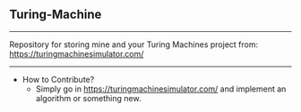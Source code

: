## Turing-Machine
---

Repository for storing mine and your Turing Machines project from: https://turingmachinesimulator.com/

---

- How to Contribute?
  - Simply go in https://turingmachinesimulator.com/ and implement an algorithm or something new.
